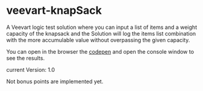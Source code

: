 # veevart-knapSack
A Veevart logic test solution where you can input a list of items and a weight capacity of the knapsack and the Solution will log the items list combination with the more accumulable value without overpassing the given capacity.

You can open in the browser the [codepen](https://codepen.io/anzaiagithub/pen/ZEMgRGW?editors=0011) and open the console window to see the results.

current Version: 1.0

Not bonus points are implemented yet.